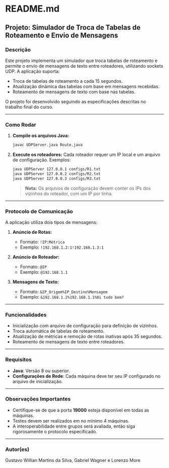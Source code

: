 # README.md

## Projeto: Simulador de Troca de Tabelas de Roteamento e Envio de Mensagens

### Descrição
Este projeto implementa um simulador que troca tabelas de roteamento e permite o envio de mensagens de texto entre roteadores, utilizando sockets UDP. A aplicação suporta:
- Troca de tabelas de roteamento a cada 15 segundos.
- Atualização dinâmica das tabelas com base em mensagens recebidas.
- Roteamento de mensagens de texto com base nas tabelas.

O projeto foi desenvolvido seguindo as especificações descritas no trabalho final do curso.

---

### Como Rodar

1. **Compile os arquivos Java:**
   ```bash
   javac UDPServer.java Route.java
   ```

2. **Execute os roteadores:**
   Cada roteador requer um IP local e um arquivo de configuração. Exemplos:
   ```bash
   java UDPServer 127.0.0.1 configs/R1.txt
   java UDPServer 127.0.0.2 configs/R2.txt
   java UDPServer 127.0.0.3 configs/R3.txt
   ```

   > **Nota:** Os arquivos de configuração devem conter os IPs dos vizinhos do roteador, com um IP por linha.

---

### Protocolo de Comunicação

A aplicação utiliza dois tipos de mensagens:

1. **Anúncio de Rotas:**
   - Formato: `!IP:Métrica`
   - Exemplo: `!192.168.1.2:1!192.168.1.3:1`

2. **Anúncio de Roteador:**
   - Formato: `@IP`
   - Exemplo: `@192.168.1.1`

3. **Mensagens de Texto:**
   - Formato: `&IP_Origem%IP_Destino%Mensagem`
   - Exemplo: `&192.168.1.2%192.168.1.1%Oi tudo bem?`

---

### Funcionalidades

- Inicialização com arquivo de configuração para definição de vizinhos.
- Troca automática de tabelas de roteamento.
- Atualização de métricas e remoção de rotas inativas após 35 segundos.
- Roteamento de mensagens de texto entre roteadores.

---

### Requisitos

- **Java**: Versão 8 ou superior.
- **Configurações de Rede**: Cada máquina deve ter seu IP configurado no arquivo de inicialização.

---

### Observações Importantes

- Certifique-se de que a porta **19000** esteja disponível em todas as máquinas.
- Testes devem ser realizados em no mínimo 4 máquinas.
- A interoperabilidade entre grupos será avaliada, então siga rigorosamente o protocolo especificado.

---

### Autor(es)
Gustavo Willian Martins da Silva, Gabriel Wagner e Lorenzo More
